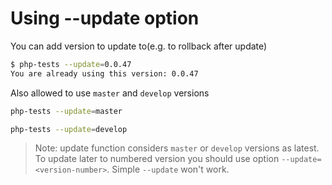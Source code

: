# Using --update option

You can add version to update to(e.g. to rollback after update)

```bash
$ php-tests --update=0.0.47
You are already using this version: 0.0.47
```

Also allowed to use `master` and `develop` versions

```bash
php-tests --update=master
```

```bash
php-tests --update=develop
```

> Note: update function considers `master` or `develop` versions as latest. To update later to numbered version you should use option `--update=<version-number>`. Simple `--update` won't work.